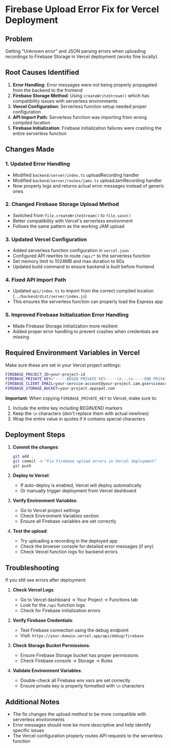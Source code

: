 # Firebase Upload Error Fix for Vercel Deployment

## Problem
Getting "Unknown error" and JSON parsing errors when uploading recordings to Firebase Storage in Vercel deployment (works fine locally).

## Root Causes Identified

1. **Error Handling**: Error messages were not being properly propagated from the backend to the frontend
2. **Firebase Storage Method**: Using `createWriteStream()` which has compatibility issues with serverless environments
3. **Vercel Configuration**: Serverless function setup needed proper configuration
4. **API Import Path**: Serverless function was importing from wrong compiled location
5. **Firebase Initialization**: Firebase initialization failures were crashing the entire serverless function

## Changes Made

### 1. Updated Error Handling
- Modified `backend/server/index.ts` uploadRecording handler
- Modified `backend/server/routes/jams.ts` uploadJamRecording handler
- Now properly logs and returns actual error messages instead of generic ones

### 2. Changed Firebase Storage Upload Method
- Switched from `file.createWriteStream()` to `file.save()` 
- Better compatibility with Vercel's serverless environment
- Follows the same pattern as the working JAM upload

### 3. Updated Vercel Configuration
- Added serverless function configuration in `vercel.json`
- Configured API rewrites to route `/api/*` to the serverless function
- Set memory limit to 1024MB and max duration to 60s
- Updated build command to ensure backend is built before frontend

### 4. Fixed API Import Path
- Updated `api/index.ts` to import from the correct compiled location (`../backend/dist/server/index.js`)
- This ensures the serverless function can properly load the Express app

### 5. Improved Firebase Initialization Error Handling
- Made Firebase Storage initialization more resilient
- Added proper error handling to prevent crashes when credentials are missing

## Required Environment Variables in Vercel

Make sure these are set in your Vercel project settings:

```bash
FIREBASE_PROJECT_ID=your-project-id
FIREBASE_PRIVATE_KEY="-----BEGIN PRIVATE KEY-----\n...\n-----END PRIVATE KEY-----\n"
FIREBASE_CLIENT_EMAIL=your-service-account@your-project.iam.gserviceaccount.com
FIREBASE_STORAGE_BUCKET=your-project.appspot.com
```

**Important**: When copying `FIREBASE_PRIVATE_KEY` to Vercel, make sure to:
1. Include the entire key including BEGIN/END markers
2. Keep the `\n` characters (don't replace them with actual newlines)
3. Wrap the entire value in quotes if it contains special characters

## Deployment Steps

1. **Commit the changes**:
   ```bash
   git add .
   git commit -m "Fix Firebase upload errors in Vercel deployment"
   git push
   ```

2. **Deploy to Vercel**:
   - If auto-deploy is enabled, Vercel will deploy automatically
   - Or manually trigger deployment from Vercel dashboard

3. **Verify Environment Variables**:
   - Go to Vercel project settings
   - Check Environment Variables section
   - Ensure all Firebase variables are set correctly

4. **Test the upload**:
   - Try uploading a recording in the deployed app
   - Check the browser console for detailed error messages (if any)
   - Check Vercel function logs for backend errors

## Troubleshooting

If you still see errors after deployment:

1. **Check Vercel Logs**:
   - Go to Vercel dashboard → Your Project → Functions tab
   - Look for the `/api` function logs
   - Check for Firebase initialization errors

2. **Verify Firebase Credentials**:
   - Test Firebase connection using the debug endpoint
   - Visit: `https://your-domain.vercel.app/api/debug/firebase`

3. **Check Storage Bucket Permissions**:
   - Ensure Firebase Storage bucket has proper permissions
   - Check Firebase console → Storage → Rules

4. **Validate Environment Variables**:
   - Double-check all Firebase env vars are set correctly
   - Ensure private key is properly formatted with `\n` characters

## Additional Notes

- The fix changes the upload method to be more compatible with serverless environments
- Error messages should now be more descriptive and help identify specific issues
- The Vercel configuration properly routes API requests to the serverless function

